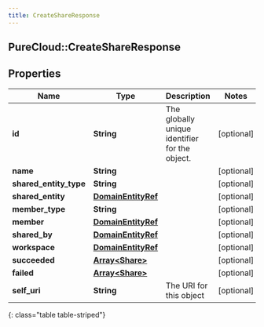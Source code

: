 ```yaml
---
title: CreateShareResponse
---
```

## PureCloud::CreateShareResponse

## Properties

|Name | Type | Description | Notes|
|------------ | ------------- | ------------- | -------------|
| **id** | **String** | The globally unique identifier for the object. | [optional] |
| **name** | **String** |  | [optional] |
| **shared_entity_type** | **String** |  | [optional] |
| **shared_entity** | [**DomainEntityRef**](DomainEntityRef.html) |  | [optional] |
| **member_type** | **String** |  | [optional] |
| **member** | [**DomainEntityRef**](DomainEntityRef.html) |  | [optional] |
| **shared_by** | [**DomainEntityRef**](DomainEntityRef.html) |  | [optional] |
| **workspace** | [**DomainEntityRef**](DomainEntityRef.html) |  | [optional] |
| **succeeded** | [**Array&lt;Share&gt;**](Share.html) |  | [optional] |
| **failed** | [**Array&lt;Share&gt;**](Share.html) |  | [optional] |
| **self_uri** | **String** | The URI for this object | [optional] |
{: class="table table-striped"}


